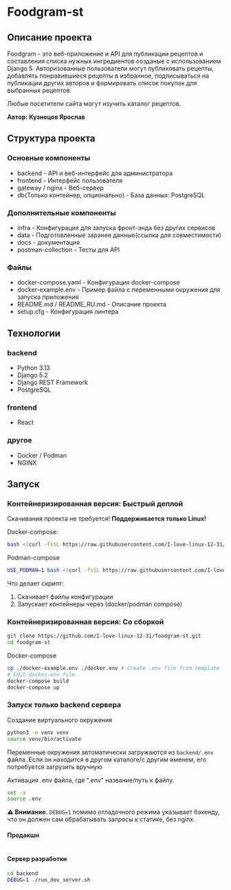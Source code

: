# Foodgram-st
## Описание проекта

Foodgram - это веб-приложение и API для публикации рецептов и составления списка нужных ингредиентов созданые с использованием Django 5. 
Авторизованные пользователи могут публиковать рецепты, добавлять понравившиеся рецепты в избранное, 
подписываться на публикации других авторов и формировать список покупок для выбранных рецептов.

Любые посетители сайта могут изучить каталог рецептов.

**Автор: Кузнецов Ярослав**

## Структура проекта

### Основные компоненты
* backend - API и веб-интерфейс для администратора
* frontend - Интерфейс пользователя
* gateway / nginx - Веб-сервер
* db(Только контейнер, опционально) - База данных: PostgreSQL

### Дополнительные компоненты
* infra - Конфигурация для запуска фронт-энда без других сервисов
* data - Подготовленные заранее данные(ссылка для совместимости)
* docs - документация
* postman-collection - Тесты для API

### Файлы
* docker-compose.yaml - Конфигурация docker-compose 
* docker-example.env - Пример файла с переменными окружения для запуска приложения
* README.md / README_RU.md - Описание проекта
* setup.cfg - Конфигурация линтера

## Технологии
### backend
* Python 3.13
* Django 5.2
* Django REST Framework
* PostgreSQL

### frontend
* React

### другое
* Docker / Podman
* NGINX

## Запуск

### Контейнеризированная версия: Быстрый деплой
Скачивания проекта не требуется!
**Поддерживается только Linux!**

Docker-compose:
```bash
bash <(curl -fsSL https://raw.githubusercontent.com/I-love-linux-12-31/foodgram-st/refs/heads/main/docs/fast_deploy.sh)
```
Podman-compose
```bash
USE_PODMAN=1 bash <(curl -fsSL https://raw.githubusercontent.com/I-love-linux-12-31/foodgram-st/refs/heads/main/docs/fast_deploy.sh)
```

Что делает скрипт:
1) Скачивает файлы конфигурации
2) Запускает контейнеры через (docker/podman compose)

### Контейнеризированная версия: Со сборкой
```bash
git clone https://github.com/I-love-linux-12-31/foodgram-st.git
cd foodgram-st
```

Docker-compose
```bash
cp ./docker-example.env ./docker.env # Create .env file from template
# Edit docker.env file 
docker-compose build 
docker-compose up
```

### Запуск только backend сервера
Создание виртуального окружения
```bash
python3 -m venv venv
source venv/bin/activate
```

Переменные окружения автоматически загружаются из ``backend/.env`` файла. 
Если он находится в другом каталоге/с другим именем, его потребуется загрузить вручную

Активация .env файла, где ".env" название/путь к файлу.
```bash
set -a
source .env
```

**⚠️ Внимание.** ``DEBUG=1`` помимо отладочного режима указывает бэкенду, что он должен сам обрабатывать запросы к статике, без nginx.

#### Продакшн
```bash

```

#### Сервер разработки

```bash
cd backend
DEBUG=1 ./run_dev_server.sh
```
